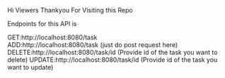 Hi Viewers Thankyou For Visiting this Repo 

Endpoints for this API is 

GET:http://localhost:8080/task
</br>
ADD:http://localhost:8080/task             (just do post request here)
DELETE:http://localhost:8080/task/id       (Provide id of the task you want to delete)
UPDATE:http://localhost:8080/task/id       (Provide id of the task you want to update)
